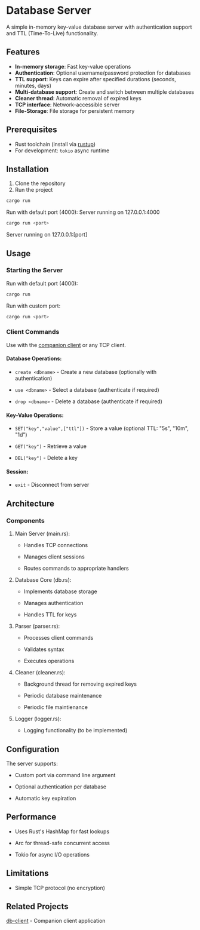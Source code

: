 # Database Server

A simple in-memory key-value database server with authentication support and TTL (Time-To-Live) functionality.

## Features

- **In-memory storage**: Fast key-value operations
- **Authentication**: Optional username/password protection for databases
- **TTL support**: Keys can expire after specified durations (seconds, minutes, days)
- **Multi-database support**: Create and switch between multiple databases
- **Cleaner thread**: Automatic removal of expired keys
- **TCP interface**: Network-accessible server
- **File-Storage**: File storage for persistent memory 

## Prerequisites

- Rust toolchain (install via [rustup](https://rustup.rs/))
- For development: `tokio` async runtime

## Installation

1. Clone the repository
2. Run the project

```bash
cargo run
```
Run with default port (4000):
Server running on 127.0.0.1:4000
```bash
cargo run <port>
```
Server running on 127.0.0.1:[port]


## Usage
### Starting the Server
Run with default port (4000):
```bash
cargo run
```
Run with custom port:
```bash
cargo run <port>
```

### Client Commands
Use with the [companion client](https://github.com/ujjwallsrivastavaa/db-cli) or any TCP client.

#### Database Operations:
+ `create <dbname>` - Create a new database (optionally with authentication)

+ `use <dbname>` - Select a database (authenticate if required)

+ `drop <dbname>` - Delete a database (authenticate if required)
#### Key-Value Operations:
+ `SET("key","value",["ttl"])` - Store a value (optional TTL: "5s", "10m", "1d")

+ `GET("key")` - Retrieve a value

+ `DEL("key")` - Delete a key

#### Session:
+ `exit` - Disconnect from server

## Architecture
### Components
1. Main Server (main.rs):

    + Handles TCP connections

    + Manages client sessions

    + Routes commands to appropriate handlers

2. Database Core (db.rs):

    + Implements database storage

    + Manages authentication

    + Handles TTL for keys

3. Parser (parser.rs):

    + Processes client commands

    + Validates syntax

    + Executes operations

4. Cleaner (cleaner.rs):

    + Background thread for removing expired keys

    + Periodic database maintenance
     
    + Periodic file maintienance 

5. Logger (logger.rs):

    + Logging functionality (to be implemented)

## Configuration
The server supports:

+ Custom port via command line argument

+ Optional authentication per database

+ Automatic key expiration

## Performance
+ Uses Rust's HashMap for fast lookups

+ Arc<Mutex> for thread-safe concurrent access

+ Tokio for async I/O operations

## Limitations
+ Simple TCP protocol (no encryption)

## Related Projects
[db-client](https://github.com/ujjwallsrivastavaa/db-cli)  - Companion client application